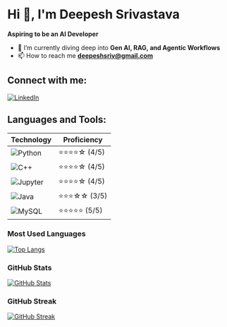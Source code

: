 # Hi 👋, I'm Deepesh Srivastava  
**Aspiring to be an AI Developer**  

- 🌱 I’m currently diving deep into **Gen AI, RAG, and Agentic Workflows**  
- 📫 How to reach me **[deepeshsriv@gmail.com](mailto:deepeshsriv@gmail.com)**  

## Connect with me:  
[![LinkedIn](https://img.shields.io/badge/LinkedIn-0A66C2?style=for-the-badge&logo=linkedin&logoColor=white)](https://www.linkedin.com/in/deepeshsr/)  

## Languages and Tools:  
| Technology  | Proficiency  |
|-------------|-------------|
| ![Python](https://img.shields.io/badge/Python-3776AB?style=for-the-badge&logo=python&logoColor=white) | ⭐⭐⭐⭐☆ (4/5) |
| ![C++](https://img.shields.io/badge/C++-00599C?style=for-the-badge&logo=cplusplus&logoColor=white) | ⭐⭐⭐⭐☆ (4/5) |
| ![Jupyter](https://img.shields.io/badge/Jupyter-F37626?style=for-the-badge&logo=jupyter&logoColor=white) | ⭐⭐⭐⭐☆ (4/5) |
| ![Java](https://img.shields.io/badge/Java-007396?style=for-the-badge&logo=java&logoColor=white) | ⭐⭐⭐☆☆ (3/5) |
| ![MySQL](https://img.shields.io/badge/MySQL-4479A1?style=for-the-badge&logo=mysql&logoColor=white) | ⭐⭐⭐⭐⭐ (5/5) |

### **Most Used Languages**  
[![Top Langs](https://github-readme-stats.vercel.app/api/top-langs/?username=DeepeshSrivastava07&layout=compact&theme=tokyonight)](https://github.com/anuraghazra/github-readme-stats)  

### **GitHub Stats**  
[![GitHub Stats](https://github-readme-stats.vercel.app/api?username=DeepeshSrivastava07&show_icons=true&theme=tokyonight)](https://github.com/anuraghazra/github-readme-stats)  

### **GitHub Streak**  
[![GitHub Streak](https://streak-stats.demolab.com/?user=DeepeshSrivastava07&theme=tokyonight)](https://github.com/DenverCoder1/github-readme-streak-stats)
